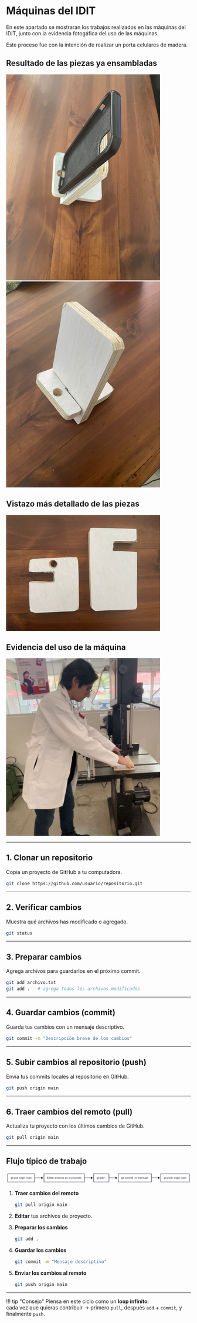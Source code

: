 # Máquinas del IDIT

En este apartado se mostraran los trabajos realizados en las máquinas del IDIT, junto con la evidencia fotogáfica del uso de las máquinas.

Este proceso fue con la intención de realizar un porta celulares de madera.

## Resultado de las piezas ya ensambladas

<img src="recursos/imgs/Celular.jpeg" alt="Diagrama del sistema" width="420">

<img src="recursos/imgs/Porta.jpeg" alt="Diagrama del sistema" width="420">

## Vistazo más detallado de las piezas

<img src="recursos/imgs/Madera.jpeg" alt="Diagrama del sistema" width="420">

## Evidencia del uso de la máquina

<img src="recursos/imgs/Yo.jpeg" alt="Diagrama del sistema" width="420">



---

## 1. Clonar un repositorio

Copia un proyecto de GitHub a tu computadora.

```bash
git clone https://github.com/usuario/repositorio.git
```

---

## 2. Verificar cambios

Muestra qué archivos has modificado o agregado.

```bash
git status
```

---

## 3. Preparar cambios

Agrega archivos para guardarlos en el próximo commit.

```bash
git add archivo.txt
git add .   # agrega todos los archivos modificados
```

---

## 4. Guardar cambios (commit)

Guarda tus cambios con un mensaje descriptivo.

```bash
git commit -m "Descripción breve de los cambios"
```

---

## 5. Subir cambios al repositorio (push)

Envía tus commits locales al repositorio en GitHub.

```bash
git push origin main
```

---

## 6. Traer cambios del remoto (pull)

Actualiza tu proyecto con los últimos cambios de GitHub.

```bash
git pull origin main
```

---
## Flujo típico de trabajo

![Diagrama de flujo de Git](recursos/imgs/git_diagram.png)

1. **Traer cambios del remoto**  
   ```bash
   git pull origin main
   ```

2. **Editar** tus archivos de proyecto.

3. **Preparar los cambios**  
   ```bash
   git add .
   ```

4. **Guardar los cambios**  
   ```bash
   git commit -m "Mensaje descriptivo"
   ```

5. **Enviar los cambios al remoto**  
   ```bash
   git push origin main
   ```

---

!!! tip "Consejo"
    Piensa en este ciclo como un **loop infinito**:  
    cada vez que quieras contribuir → primero `pull`, después `add` + `commit`, y finalmente `push`.
